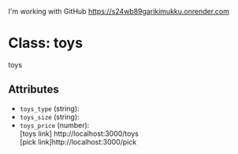 I'm working with GitHub
https://s24wb89garikimukku.onrender.com

# Class: toys

toys

## Attributes

- `toys_type` (string): 
- `toys_size` (string): 
- `toys_price` (number):<br>
[toys link] http://localhost:3000/toys<br>
[pick link]http://localhost:3000/pick<br>